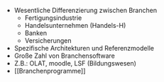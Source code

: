 - Wesentliche Differenzierung zwischen Branchen
	- Fertigungsindustrie
	- Handelsunternehmen (Handels-H)
	- Banken
	- Versicherungen
- Spezifische Architekturen und Referenzmodelle
- Große Zahl von Branchensoftware
- Z.B.: OLAT, moodle, LSF (Bildungswesen)
- [[Branchenprogramme]]